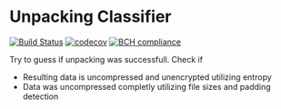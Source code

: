 # Unpacking Classifier
[![Build Status](https://travis-ci.org/fkie-cad/common_helper_unpacking_classifier.svg?branch=master)](https://travis-ci.org/fkie-cad/common_helper_unpacking_classifier)
[![codecov](https://codecov.io/gh/fkie-cad/common_helper_unpacking_classifier/branch/master/graph/badge.svg)](https://codecov.io/gh/fkie-cad/common_helper_unpacking_classifier)
[![BCH compliance](https://bettercodehub.com/edge/badge/fkie-cad/common_helper_unpacking_classifier?branch=master)](https://bettercodehub.com/)

Try to guess if unpacking was successfull.
Check if
 * Resulting data is uncompressed and unencrypted utilizing entropy
 * Data was uncompressed completly utilizing file sizes and padding detection
 
